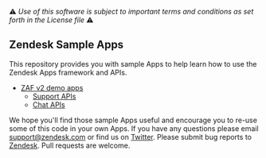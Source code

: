 :warning: *Use of this software is subject to important terms and conditions as set forth in the License file* :warning:

## Zendesk Sample Apps

This repository provides you with sample Apps to help learn how to use the Zendesk Apps framework and APIs.

* [ZAF v2 demo apps](./v2)
  * [Support APIs](./v2/support)
  * [Chat APIs](./v2/chat)

We hope you'll find those sample Apps useful and encourage you to re-use some of this code in your own Apps. If you have any questions please email support@zendesk.com or find us on [Twitter](https://twitter.com/zendesk). Please submit bug reports to [Zendesk](https://support.zendesk.com/requests/new). Pull requests are welcome.
